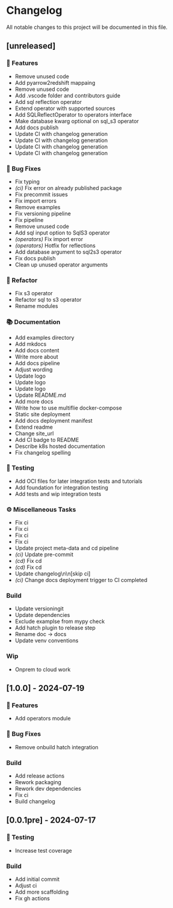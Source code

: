 # Changelog

All notable changes to this project will be documented in this file.

## [unreleased]

### 🚀 Features

- Remove unused code
- Add pyarrow2redshift mappaing
- Remove unused code
- Add .vscode folder and contributors guide
- Add sql reflection operator
- Extend operator with supported sources
- Add SQLReflectOperator to operators interface
- Make database kwarg optional on sql_s3 operator
- Add docs publish
- Update CI with changelog generation
- Update CI with changelog generation
- Update CI with changelog generation
- Update CI with changelog generation

### 🐛 Bug Fixes

- Fix typing
- *(ci)* Fix error on already published package
- Fix precommit issues
- Fix import errors
- Remove examples
- Fix versioning pipeline
- Fix pipeline
- Remove unused code
- Add sql input option to SqlS3 operator
- *(operators)* Fix import error
- *(operators)* Hotfix for reflections
- Add database argument to sql2s3 operator
- Fix docs publish
- Clean up unused operator arguments

### 🚜 Refactor

- Fix s3 operator
- Refactor sql to s3 operator
- Rename modules

### 📚 Documentation

- Add examples directory
- Add mkdocs
- Add docs content
- Write more about
- Add docs pipeline
- Adjust wording
- Update logo
- Update logo
- Update logo
- Update README.md
- Add more docs
- Write how to use multiflie docker-compose
- Static site deployment
- Add docs deployment manifest
- Extend readme
- Change site_url
- Add CI badge to README
- Describe k8s hosted documentation
- Fix changelog spelling

### 🧪 Testing

- Add OCI files for later integration tests and tutorials
- Add foundation for integration testing
- Add tests and wip integration tests

### ⚙️ Miscellaneous Tasks

- Fix ci
- Fix ci
- Fix ci
- Fix ci
- Update project meta-data and cd pipeline
- *(ci)* Update pre-commit
- *(cd)* Fix cd
- *(cd)* Fix cd
- Update changelog\n\n[skip ci]
- *(ci)* Change docs deployment trigger to CI completed

### Build

- Update versioningit
- Update dependencies
- Exclude examplse from mypy check
- Add hatch plugin to release step
- Rename doc -> docs
- Update venv conventions

### Wip

- Onprem to cloud work

## [1.0.0] - 2024-07-19

### 🚀 Features

- Add operators module

### 🐛 Bug Fixes

- Remove onbuild hatch integration

### Build

- Add release actions
- Rework packaging
- Rework dev dependencies
- Fix ci
- Build changelog

## [0.0.1pre] - 2024-07-17

### 🧪 Testing

- Increase test coverage

### Build

- Add initial commit
- Adjust ci
- Add more scaffolding
- Fix gh actions

<!-- generated by git-cliff -->
